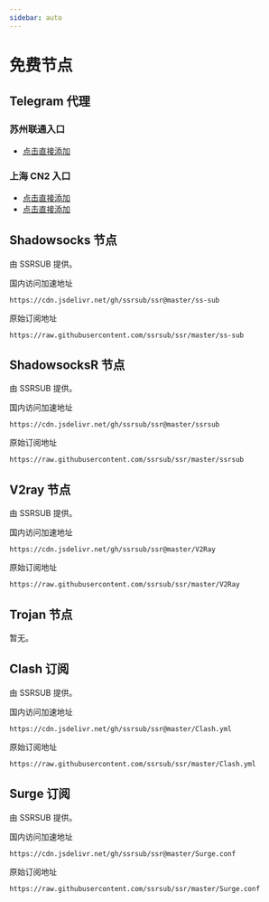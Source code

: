 ```yaml
---
sidebar: auto
---
```


# 免费节点

## Telegram 代理

### 苏州联通入口

- [点击直接添加](https://t.me/proxy?server=ml3.laoshan-tech.tk&port=10628&secret=5daa931e60deaa03a0288dee0bdc7ae0)

### 上海 CN2 入口

- [点击直接添加](https://t.me/proxy?server=ml2.laoshan-tech.tk&port=21233&secret=5daa931e60deaa03a0288dee0bdc7ae0)
- [点击直接添加](https://t.me/proxy?server=ml2.laoshan-tech.tk&port=21234&secret=5daa931e60deaa03a0288dee0bdc7ae0)

## Shadowsocks 节点

由 SSRSUB 提供。

国内访问加速地址

```
https://cdn.jsdelivr.net/gh/ssrsub/ssr@master/ss-sub
```

原始订阅地址

```
https://raw.githubusercontent.com/ssrsub/ssr/master/ss-sub
```

## ShadowsocksR 节点

由 SSRSUB 提供。

国内访问加速地址

```
https://cdn.jsdelivr.net/gh/ssrsub/ssr@master/ssrsub
```

原始订阅地址

```
https://raw.githubusercontent.com/ssrsub/ssr/master/ssrsub
```

## V2ray 节点

由 SSRSUB 提供。

国内访问加速地址

```
https://cdn.jsdelivr.net/gh/ssrsub/ssr@master/V2Ray
```

原始订阅地址

```
https://raw.githubusercontent.com/ssrsub/ssr/master/V2Ray
```

## Trojan 节点

暂无。

## Clash 订阅

由 SSRSUB 提供。

国内访问加速地址

```
https://cdn.jsdelivr.net/gh/ssrsub/ssr@master/Clash.yml
```

原始订阅地址

```
https://raw.githubusercontent.com/ssrsub/ssr/master/Clash.yml
```

## Surge 订阅

由 SSRSUB 提供。

国内访问加速地址

```
https://cdn.jsdelivr.net/gh/ssrsub/ssr@master/Surge.conf
```

原始订阅地址

```
https://raw.githubusercontent.com/ssrsub/ssr/master/Surge.conf
```
